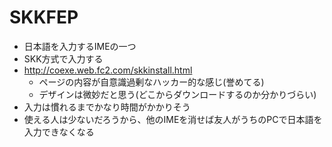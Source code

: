 # SKKFEP

- 日本語を入力するIMEの一つ
- SKK方式で入力する
- http://coexe.web.fc2.com/skkinstall.html
  - ページの内容が自意識過剰なハッカー的な感じ(誉めてる)
  - デザインは微妙だと思う(どこからダウンロードするのか分かりづらい)
- 入力は慣れるまでかなり時間がかかりそう
- 使える人は少ないだろうから、他のIMEを消せば友人がうちのPCで日本語を入力できなくなる
